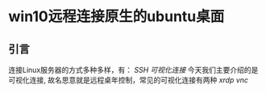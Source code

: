 # win10远程连接原生的ubuntu桌面

## 引言

连接Linux服务器的方式多种多样，有：
*SSH*
*可视化连接*
今天我们主要介绍的是可视化连接, 故名思意就是远程桌年控制，常见的可视化连接有两种
*xrdp*
*vnc*
